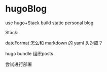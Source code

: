 # hugoBlog
use hugo+Stack
build static personal blog



Stack:

dateFormat 怎么和 markdown 的 yaml 头对应？



hugo bundle 组织posts





尝试进行部署
